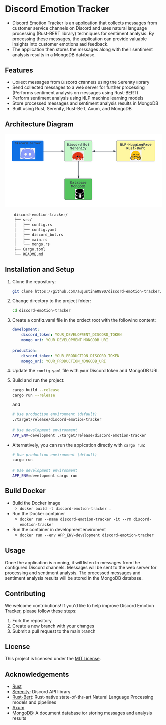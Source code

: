 # Discord Emotion Tracker
- Discord Emotion Tracker is an application that collects messages from customer service channels on Discord and uses natural language processing (Rust-BERT library) techniques for sentiment analysis. By processing these messages, the application can provide valuable insights into customer emotions and feedback.
- The application then stores the messages along with their sentiment analysis results in a MongoDB database.

## Features
- Collect messages from Discord channels using the Serenity library
- Send collected messages to a web server for further processing (Performs sentiment analysis on messages using Rust-BERT)
- Perform sentiment analysis using NLP machine learning models
- Store processed messages and sentiment analysis results in MongoDB
- Built using Rust, Serenity, Rust-Bert, Axum, and MongoDB

## Architecture Diagram
![](./emotion-tracker-diagram.png)

```
    discord-emotion-tracker/
    ├── src/
    │   ├── config.rs
    │   ├── config.yaml
    │   ├── discord_bot.rs
    │   ├── main.rs
    │   └── mongo.rs
    ├── Cargo.toml
    └── README.md
```

## Installation and Setup
1. Clone the repository:
    ```bash
    git clone https://github.com/augustine0890/discord-emotion-tracker.git
    ```
2. Change directory to the project folder:
    ```bash
    cd discord-emotion-tracker
    ```
3. Create a config.yaml file in the project root with the following content:
    ```yaml
    development:
        discord_token: YOUR_DEVELOPMENT_DISCORD_TOKEN
        mongo_uri: YOUR_DEVELOPMENT_MONGODB_URI

    production:
        discord_token: YOUR_PRODUCTION_DISCORD_TOKEN
        mongo_uri: YOUR_PRODUCTION_MONGODB_URI

    ```
4. Update the `config.yaml` file with your Discord token and MongoDB URI.

5. Build and run the project:

    ```bash
    cargo build --release
    cargo run --release
    ```
    and
    ```bash
    # Use production environment (default)
    ./target/release/discord-emotion-tracker

    # Use development environment
    APP_ENV=development ./target/release/discord-emotion-tracker
    ```

- Alternatively, you can run the application directly with `cargo run`:
    ```bash
    # Use production environment (default)
    cargo run

    # Use development environment
    APP_ENV=development cargo run

    ```

## Build Docker
- Build the Docker image
    - `docker build -t discord-emotion-tracker .`
- Run the Docker container
    - `docker run --name discord-emotion-tracker -it --rm discord-emotion-tracker`
- Run the container in development enviroment
    - `docker run --env APP_ENV=development discord-emotion-tracker`

## Usage
Once the application is running, it will listen to messages from the configured Discord channels. Messages will be sent to the web server for processing and sentiment analysis. The processed messages and sentiment analysis results will be stored in the MongoDB database.

## Contributing
We welcome contributions! If you'd like to help improve Discord Emotion Tracker, please follow these steps:

1. Fork the repository
2. Create a new branch with your changes
3. Submit a pull request to the main branch

## License
This project is licensed under the [MIT License](https://opensource.org/licenses/MIT).

## Acknowledgements
- [Rust](https://www.rust-lang.org/)
- [Serenity](https://github.com/serenity-rs/serenity): Discord API library
- [Rust-Bert](https://github.com/guillaume-be/rust-bert): Rust-native state-of-the-art Natural Language Processing models and pipelines
- [Axum](https://github.com/tokio-rs/axum)
- [MongoDB](https://www.mongodb.com/): A document database for storing messages and analysis results